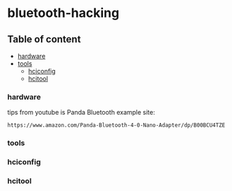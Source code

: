 # bluetooth-hacking

## Table of content

- [hardware](#hardware)
- [tools](#tools)
  - [hciconfig](#hciconfig)
  - [hcitool](#hcitool)

### hardware

tips from youtube is Panda Bluetooth
example site:
```
https://www.amazon.com/Panda-Bluetooth-4-0-Nano-Adapter/dp/B00BCU4TZE
```
### tools

### hciconfig

### hcitool
